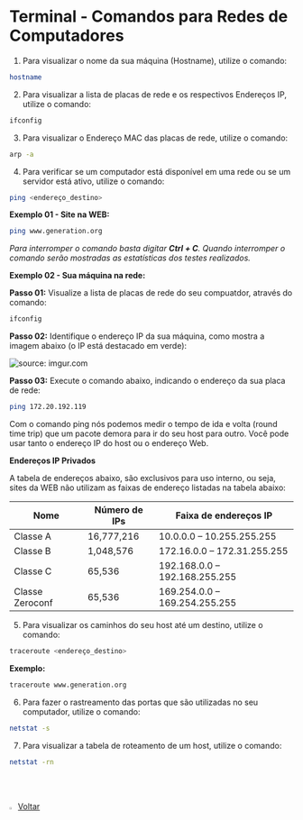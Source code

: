 <h1>Terminal - Comandos para Redes de Computadores</h1>

1. Para visualizar o nome da sua máquina (Hostname), utilize o comando:

```bash
hostname
```

2. Para visualizar a lista de placas de rede e os respectivos Endereços IP, utilize o comando:

```bash
ifconfig
```

3. Para visualizar o Endereço MAC das placas de rede, utilize o comando:

```bash
arp -a
```

4. Para verificar se um computador está disponível em uma rede ou se um servidor está ativo, utilize o comando:

```bash
ping <endereço_destino>
```

**Exemplo 01 - Site na WEB:**

```bash
ping www.generation.org
```

*Para interromper o comando basta digitar **Ctrl + C**. Quando interromper o comando serão mostradas as estatísticas dos testes realizados.*

**Exemplo 02 - Sua máquina na rede:**

**Passo 01:** Visualize a lista de placas de rede do seu compuatdor, através do comando:

```bash
ifconfig
```

**Passo 02:** Identifique o endereço IP da sua máquina, como mostra a imagem abaixo (o IP está destacado em verde):

<div aling="center"><img src="https://i.imgur.com/gwhKZK9.png" title="source: imgur.com" /></div>

**Passo 03:** Execute o comando abaixo, indicando o endereço da sua placa de rede:

```bash
ping 172.20.192.119
```

Com o comando ping nós podemos medir o tempo de ida e volta (round time trip) que um pacote demora para ir do seu host para outro. Você pode usar tanto o endereço IP do host ou o endereço Web. 

**Endereços IP Privados**

A tabela de endereços abaixo, são exclusivos para uso interno, ou seja, sites da WEB não utilizam as faixas de endereço listadas na tabela abaixo:

| Nome            | Número de IPs | Faixa de **endereços** IP     |
| --------------- | ------------- | ----------------------------- |
| Classe A        | 16,777,216    | 10.0.0.0 – 10.255.255.255     |
| Classe B        | 1,048,576     | 172.16.0.0 – 172.31.255.255   |
| Classe C        | 65,536        | 192.168.0.0 – 192.168.255.255 |
| Classe Zeroconf | 65,536        | 169.254.0.0 – 169.254.255.255 |

5. Para visualizar os caminhos do seu host até um destino, utilize o comando:

```bash
traceroute <endereço_destino>
```

**Exemplo:**

```bash
traceroute www.generation.org
```

6. Para fazer o rastreamento das portas que são utilizadas no seu computador, utilize o comando:

```bash
netstat -s
```

7. Para visualizar a tabela de roteamento de um host, utilize o comando:

```bash
netstat -rn
```

<br /><br />

<div align="left"><a href="../README.md"><img src="https://i.imgur.com/XMgF3gl.png" title="source: imgur.com" width="3%"/>Voltar</a></div>
